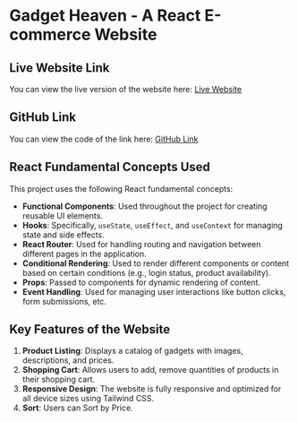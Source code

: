 # Gadget Heaven - A React E-commerce Website

## Live Website Link
You can view the live version of the website here: [Live Website](http://gadgetheavenbd.surge.sh/)

## GitHub Link
You can view the code of the link here: [GitHub Link](https://github.com/programming-hero-web-course-4/b10a8-gadget-heaven-arifhossenbd)

## React Fundamental Concepts Used
This project uses the following React fundamental concepts:
- **Functional Components**: Used throughout the project for creating reusable UI elements.
- **Hooks**: Specifically, `useState`, `useEffect`, and `useContext` for managing state and side effects.
- **React Router**: Used for handling routing and navigation between different pages in the application.
- **Conditional Rendering**: Used to render different components or content based on certain conditions (e.g., login status, product availability).
- **Props**: Passed to components for dynamic rendering of content.
- **Event Handling**: Used for managing user interactions like button clicks, form submissions, etc.

## Key Features of the Website
1. **Product Listing**: Displays a catalog of gadgets with images, descriptions, and prices.
2. **Shopping Cart**: Allows users to add, remove quantities of products in their shopping cart.
4. **Responsive Design**: The website is fully responsive and optimized for all device sizes using Tailwind CSS.
5. **Sort**: Users can Sort by Price.
